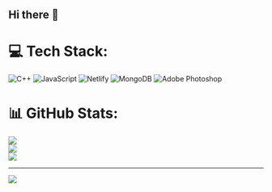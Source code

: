 ## Hi there 👋
# 💻 Tech Stack:
![C++](https://img.shields.io/badge/c++-%2300599C.svg?style=flat-square&logo=c%2B%2B&logoColor=white) ![JavaScript](https://img.shields.io/badge/javascript-%23323330.svg?style=flat-square&logo=javascript&logoColor=%23F7DF1E) ![Netlify](https://img.shields.io/badge/netlify-%23000000.svg?style=flat-square&logo=netlify&logoColor=#00C7B7) ![MongoDB](https://img.shields.io/badge/MongoDB-%234ea94b.svg?style=flat-square&logo=mongodb&logoColor=white) ![Adobe Photoshop](https://img.shields.io/badge/adobe%20photoshop-%2331A8FF.svg?style=flat-square&logo=adobe%20photoshop&logoColor=white)
# 📊 GitHub Stats:
![](https://github-readme-stats.vercel.app/api?username=harsha007009&theme=one_dark_pro&hide_border=false&include_all_commits=false&count_private=false)<br/>
![](https://nirzak-streak-stats.vercel.app/?user=harsha007009&theme=one_dark_pro&hide_border=false)<br/>
![](https://github-readme-stats.vercel.app/api/top-langs/?username=harsha007009&theme=one_dark_pro&hide_border=false&include_all_commits=false&count_private=false&layout=compact)


---
[![](https://visitcount.itsvg.in/api?id=harsha007009&icon=9&color=7)](https://visitcount.itsvg.in)

<!-- Proudly created with GPRM ( https://gprm.itsvg.in ) -->
